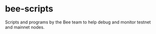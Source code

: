 # bee-scripts

Scripts and programs by the Bee team to help debug and monitor testnet and mainnet nodes.
